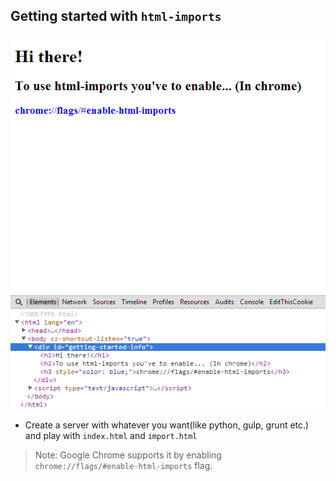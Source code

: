 Getting started with `html-imports`
-----------------------------------

![](https://raw.githubusercontent.com/krman009/html-imports/master/preview.PNG "Preview")

+ Create a server with whatever you want(like python, gulp, grunt etc.) and play with `index.html` and `import.html`

> Note: Google Chrome supports it by enabling `chrome://flags/#enable-html-imports` flag.

